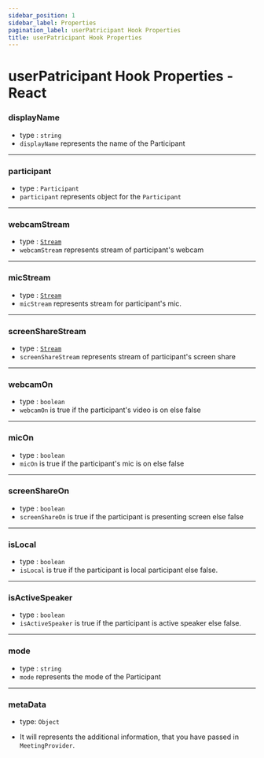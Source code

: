 ```yaml
---
sidebar_position: 1
sidebar_label: Properties
pagination_label: userPatricipant Hook Properties
title: userPatricipant Hook Properties
---
```


# userPatricipant Hook Properties - React

<div class="sdk-api-ref-only-h4">

### displayName

- type : `string`
- `displayName` represents the name of the Participant

---

### participant

- type : `Participant`
- `participant` represents object for the `Participant`

---

### webcamStream

- type : [`Stream`](../stream-class/introduction)
- `webcamStream` represents stream of participant's webcam

---

### micStream

- type : [`Stream`](../stream-class/introduction)
- `micStream` represents stream for participant's mic.

---

### screenShareStream

- type : [`Stream`](../stream-class/introduction)
- `screenShareStream` represents stream of participant's screen share

---

### webcamOn

- type : `boolean`
- `webcamOn` is true if the participant's video is on else false

---

### micOn

- type : `boolean`
- `micOn` is true if the participant's mic is on else false

---

### screenShareOn

- type : `boolean`
- `screenShareOn` is true if the participant is presenting screen else false

---

### isLocal

- type : `boolean`
- `isLocal` is true if the participant is local participant else false.

---

### isActiveSpeaker

- type : `boolean`
- `isActiveSpeaker` is true if the participant is active speaker else false.

---

### mode

- type : `string`
- `mode` represents the mode of the Participant

---

### metaData

- type: `Object`

- It will represents the additional information, that you have passed in `MeetingProvider`.

</div>

